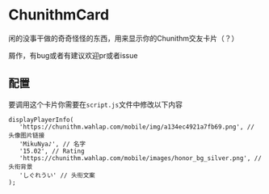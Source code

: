 # ChunithmCard
 闲的没事干做的奇奇怪怪的东西，用来显示你的Chunithm交友卡片（？）

 屑作，有bug或者有建议欢迎pr或者issue

 ## 配置
 要调用这个卡片你需要在`script.js`文件中修改以下内容
 ```
 displayPlayerInfo(
    'https://chunithm.wahlap.com/mobile/img/a134ec4921a7fb69.png', // 头像图片链接
    'MikuNya♪', // 名字
    '15.02', // Rating
    'https://chunithm.wahlap.com/mobile/images/honor_bg_silver.png', // 头衔背景
    'しぐれうい' // 头衔文案
);
 ```